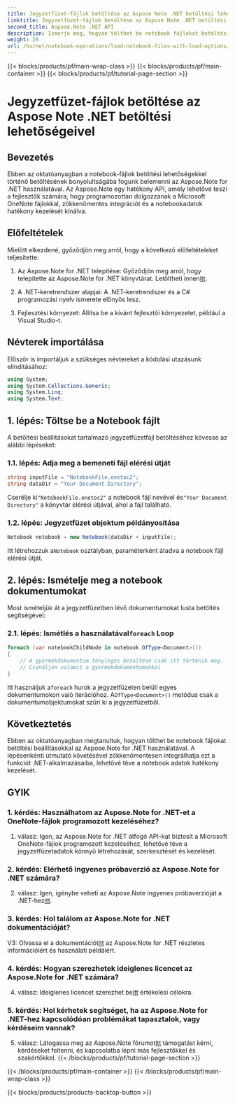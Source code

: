 ```yaml
---
title: Jegyzetfüzet-fájlok betöltése az Aspose Note .NET betöltési lehetőségeivel
linktitle: Jegyzetfüzet-fájlok betöltése az Aspose Note .NET betöltési lehetőségeivel
second_title: Aspose.Note .NET API
description: Ismerje meg, hogyan tölthet be notebook fájlokat betöltési beállításokkal az Aspose.Note for .NET segítségével. Zökkenőmentesen integrálja ezt a funkciót .NET-alkalmazásaiba a notebook adatok hatékony kezeléséhez.
weight: 20
url: /hu/net/notebook-operations/load-notebook-files-with-load-options/
---
```


{{< blocks/products/pf/main-wrap-class >}}
{{< blocks/products/pf/main-container >}}
{{< blocks/products/pf/tutorial-page-section >}}

# Jegyzetfüzet-fájlok betöltése az Aspose Note .NET betöltési lehetőségeivel

## Bevezetés

Ebben az oktatóanyagban a notebook-fájlok betöltési lehetőségekkel történő betöltésének bonyolultságába fogunk belemenni az Aspose.Note for .NET használatával. Az Aspose.Note egy hatékony API, amely lehetővé teszi a fejlesztők számára, hogy programozottan dolgozzanak a Microsoft OneNote fájlokkal, zökkenőmentes integrációt és a notebookadatok hatékony kezelését kínálva.

## Előfeltételek

Mielőtt elkezdené, győződjön meg arról, hogy a következő előfeltételeket teljesítette:

1.  Az Aspose.Note for .NET telepítése: Győződjön meg arról, hogy telepítette az Aspose.Note for .NET könyvtárat. Letöltheti innen[itt](https://releases.aspose.com/note/net/).

2. A .NET-keretrendszer alapjai: A .NET-keretrendszer és a C# programozási nyelv ismerete előnyös lesz.

3. Fejlesztési környezet: Állítsa be a kívánt fejlesztői környezetet, például a Visual Studio-t.

## Névterek importálása

Először is importáljuk a szükséges névtereket a kódolási utazásunk elindításához:

```csharp
using System;
using System.Collections.Generic;
using System.Linq;
using System.Text;
```

## 1. lépés: Töltse be a Notebook fájlt

A betöltési beállításokat tartalmazó jegyzetfüzetfájl betöltéséhez kövesse az alábbi lépéseket:

### 1.1. lépés: Adja meg a bemeneti fájl elérési útját

```csharp
string inputFile = "NotebookFile.onetoc2";
string dataDir = "Your Document Directory";
```

 Cserélje ki`"NotebookFile.onetoc2"` a notebook fájl nevével és`"Your Document Directory"` a könyvtár elérési útjával, ahol a fájl található.

### 1.2. lépés: Jegyzetfüzet objektum példányosítása

```csharp
Notebook notebook = new Notebook(dataDir + inputFile);
```

 Itt létrehozzuk a`Notebook` osztályban, paraméterként átadva a notebook fájl elérési útját.

## 2. lépés: Ismételje meg a notebook dokumentumokat

Most ismételjük át a jegyzetfüzetben lévő dokumentumokat lusta betöltés segítségével:

###  2.1. lépés: Ismétlés a használatával`foreach` Loop

```csharp
foreach (var notebookChildNode in notebook.OfType<Document>()) 
{
    // A gyermekdokumentum tényleges betöltése csak itt történik meg.
    // Csináljon valamit a gyermekdokumentumokkal
}
```

 Itt használjuk a`foreach` hurok a jegyzetfüzeten belüli egyes dokumentumokon való iterációhoz. A`OfType<Document>()` metódus csak a dokumentumobjektumokat szűri ki a jegyzetfüzetből.

## Következtetés

Ebben az oktatóanyagban megtanultuk, hogyan tölthet be notebook fájlokat betöltési beállításokkal az Aspose.Note for .NET használatával. A lépésenkénti útmutató követésével zökkenőmentesen integrálhatja ezt a funkciót .NET-alkalmazásaiba, lehetővé téve a notebook adatok hatékony kezelését.

## GYIK

### 1. kérdés: Használhatom az Aspose.Note for .NET-et a OneNote-fájlok programozott kezeléséhez?

1. válasz: Igen, az Aspose.Note for .NET átfogó API-kat biztosít a Microsoft OneNote-fájlok programozott kezeléséhez, lehetővé téve a jegyzetfüzetadatok könnyű létrehozását, szerkesztését és kezelését.

### 2. kérdés: Elérhető ingyenes próbaverzió az Aspose.Note for .NET számára?

2. válasz: Igen, igénybe veheti az Aspose.Note ingyenes próbaverzióját a .NET-hez[itt](https://releases.aspose.com/).

### 3. kérdés: Hol találom az Aspose.Note for .NET dokumentációját?

 V3: Olvassa el a dokumentációt[itt](https://reference.aspose.com/note/net/) az Aspose.Note for .NET részletes információiért és használati példáiért.

### 4. kérdés: Hogyan szerezhetek ideiglenes licencet az Aspose.Note for .NET számára?

 4. válasz: Ideiglenes licencet szerezhet be[itt](https://purchase.aspose.com/temporary-license/) értékelési célokra.

### 5. kérdés: Hol kérhetek segítséget, ha az Aspose.Note for .NET-hez kapcsolódóan problémákat tapasztalok, vagy kérdéseim vannak?

 5. válasz: Látogassa meg az Aspose.Note fórumot[itt](https://forum.aspose.com/c/note/28) támogatást kérni, kérdéseket feltenni, és kapcsolatba lépni más fejlesztőkkel és szakértőkkel.
{{< /blocks/products/pf/tutorial-page-section >}}

{{< /blocks/products/pf/main-container >}}
{{< /blocks/products/pf/main-wrap-class >}}

{{< blocks/products/products-backtop-button >}}
